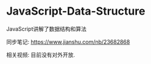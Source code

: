 # JavaScript-Data-Structure
JavaScript讲解了数据结构和算法

同步笔记: https://www.jianshu.com/nb/23682868

相关视频: 目前没有对外开放.